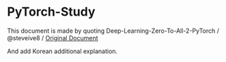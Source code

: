 # PyTorch-Study

This document is made by quoting Deep-Learning-Zero-To-All-2-PyTorch / @steveive8 / [Original Document](https://github.com/steveive8/Deep-Learning-Zero-To-All-2-PyTorch)

And add Korean additional explanation. 
